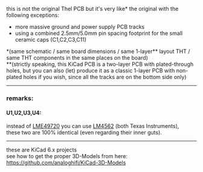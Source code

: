 this is not the original Thel PCB but it's very like\* the original with the following exceptions:  
* more massive ground and power supply PCB tracks  
* using a combined 2.5mm/5.0mm pin spacing footprint for the small ceramic caps (C1,C2,C3,C11)  
  
\*(same schematic / same board dimensions / same 1-layer\** layout THT / same THT components in the same places on the board)  
\**(strictly speaking, this KiCad PCB is a two-layer PCB with plated-through holes, but you can also (let) produce it as a classic 1-layer PCB with non-plated holes if you wish, since all the tracks are on the bottom side only)  
  

----  

### remarks:  
#### U1,U2,U3,U4:  
instead of [LME49720](https://www2.mouser.com/ProductDetail/Texas-Instruments/LME49720NA-NOPB?qs=7lkVKPoqpbYtIqwyg5iDaA%3D%3D) you can use [LM4562](https://www2.mouser.com/ProductDetail/Texas-Instruments/LM4562NA-NOPB?qs=QbsRYf82W3Gc2w4DLq%252BZjw%3D%3D) (both Texas Instruments),  
these two are 100% identical (even regarding their inner guts).
  
----  
  
  
these are KiCad 6.x projects  
see how to get the proper 3D-Models from here: https://github.com/analoghifi/KiCad-3D-Models


